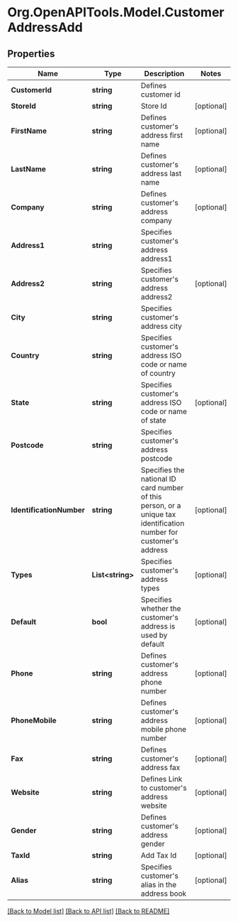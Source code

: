 # Org.OpenAPITools.Model.CustomerAddressAdd

## Properties

Name | Type | Description | Notes
------------ | ------------- | ------------- | -------------
**CustomerId** | **string** | Defines customer id | 
**StoreId** | **string** | Store Id | [optional] 
**FirstName** | **string** | Defines customer&#39;s address first name | [optional] 
**LastName** | **string** | Defines customer&#39;s address last name | [optional] 
**Company** | **string** | Defines customer&#39;s address company | [optional] 
**Address1** | **string** | Specifies customer&#39;s address address1 | 
**Address2** | **string** | Specifies customer&#39;s address address2 | [optional] 
**City** | **string** | Specifies customer&#39;s address city | 
**Country** | **string** | Specifies customer&#39;s address ISO code or name of country | 
**State** | **string** | Specifies customer&#39;s address ISO code or name of state | [optional] 
**Postcode** | **string** | Specifies customer&#39;s address postcode | 
**IdentificationNumber** | **string** | Specifies the national ID card number of this person, or a unique tax identification number for customer&#39;s address | [optional] 
**Types** | **List&lt;string&gt;** | Specifies customer&#39;s address types | [optional] 
**Default** | **bool** | Specifies whether the customer&#39;s address is used by default | [optional] 
**Phone** | **string** | Defines customer&#39;s address phone number | [optional] 
**PhoneMobile** | **string** | Defines customer&#39;s address mobile phone number | [optional] 
**Fax** | **string** | Defines customer&#39;s address fax | [optional] 
**Website** | **string** | Defines Link to customer&#39;s address website | [optional] 
**Gender** | **string** | Defines customer&#39;s address gender | [optional] 
**TaxId** | **string** | Add Tax Id | [optional] 
**Alias** | **string** | Specifies customer&#39;s alias in the address book | [optional] 

[[Back to Model list]](../README.md#documentation-for-models) [[Back to API list]](../README.md#documentation-for-api-endpoints) [[Back to README]](../README.md)

